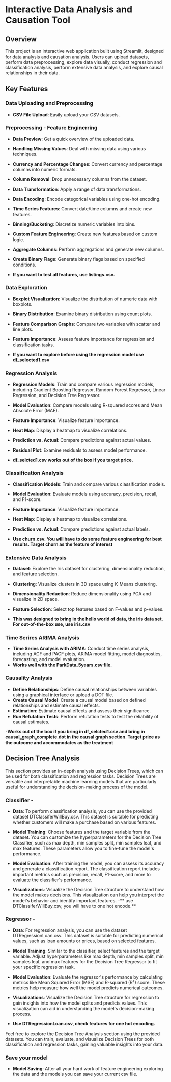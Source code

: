 # Interactive Data Analysis and Causation Tool

## Overview

This project is an interactive web application built using Streamlit, designed for data analysis and causation analysis. Users can upload datasets, perform data preprocessing, explore data visually, conduct regression and classification analysis, perform extensive data analysis, and explore causal relationships in their data.

## Key Features

### Data Uploading and Preprocessing

- **CSV File Upload**: Easily upload your CSV datasets.
### Preprocessing - Feature Enginerring

- **Data Preview**: Get a quick overview of the uploaded data.
- **Handling Missing Values**: Deal with missing data using various techniques.
- **Currency and Percentage Changes**: Convert currency and percentage columns into numeric formats.
- **Column Removal**: Drop unnecessary columns from the dataset.
- **Data Transformation**: Apply a range of data transformations.
- **Data Encoding**: Encode categorical variables using one-hot encoding.
- **Time Series Features**: Convert date/time columns and create new features.
- **Binning/Bucketing**: Discretize numeric variables into bins.
- **Custom Feature Engineering**: Create new features based on custom logic.
- **Aggregate Columns**: Perform aggregations and generate new columns.
- **Create Binary Flags**: Generate binary flags based on specified conditions.

- **If you want to test all features, use listings.csv.**

### Data Exploration

- **Boxplot Visualization**: Visualize the distribution of numeric data with boxplots.
- **Binary Distribution**: Examine binary distribution using count plots.
- **Feature Comparison Graphs**: Compare two variables with scatter and line plots.
- **Feature Importance**: Assess feature importance for regression and classification tasks.

- **If you want to explore before using the regression model use df_selected1.csv**

### Regression Analysis

- **Regression Models**: Train and compare various regression models, including Gradient Boosting Regressor, Random Forest Regressor, Linear Regression, and Decision Tree Regressor.
- **Model Evaluation**: Compare models using R-squared scores and Mean Absolute Error (MAE).
- **Feature Importance**: Visualize feature importance.
- **Heat Map**: Display a heatmap to visualize correlations.
- **Prediction vs. Actual**: Compare predictions against actual values.
- **Residual Plot**: Examine residuals to assess model performance.

- **df_selcted1.csv works out of the box if you target price.**

### Classification Analysis

- **Classification Models**: Train and compare various classification models.
- **Model Evaluation**: Evaluate models using accuracy, precision, recall, and F1-score.
- **Feature Importance**: Visualize feature importance.
- **Heat Map**: Display a heatmap to visualize correlations.
- **Prediction vs. Actual**: Compare predictions against actual labels.

- **Use churn.csv.  You will have to do some feature engineering for best results.  Target churn as the feature of interest**

### Extensive Data Analysis

- **Dataset**: Explore the Iris dataset for clustering, dimensionality reduction, and feature selection.
- **Clustering**: Visualize clusters in 3D space using K-Means clustering.
- **Dimensionality Reduction**: Reduce dimensionality using PCA and visualize in 2D space.
- **Feature Selection**: Select top features based on F-values and p-values.

- **This was designed to bring in the hello world of data, the iris data set.  For out-of-the-box use, use iris.csv**

### Time Serires ARIMA Analysis

- **Time Series Analysis with ARIMA**: Conduct time series analysis, including ACF and PACF plots, ARIMA model fitting, model diagnostics, forecasting, and model evaluation.
- **Works well with the ParkData_5years.csv file.**
### Causality Analysis

- **Define Relationships**: Define causal relationships between variables using a graphical interface or upload a DOT file.
- **Create Causal Model**: Create a causal model based on defined relationships and estimate causal effects.
- **Estimation**: Estimate causal effects and assess their significance.
- **Run Refutation Tests**: Perform refutation tests to test the reliability of causal estimates.

-**Works out of the box if you bring in df_selcted1.csv and bring in causal_graph_complete.dot in the causal graph section.  Target price as the outcome and accommodates as the treatment**

## Decision Tree Analysis

This section provides an in-depth analysis using Decision Trees, which can be used for both classification and regression tasks. Decision Trees are versatile and interpretable machine learning models that are particularly useful for understanding the decision-making process of the model.

### Classifier - 

- **Data**: To perform classification analysis, you can use the provided dataset DTClassiferWillBuy.csv. This dataset is suitable for predicting whether customers will make a purchase based on various features.

- **Model Training**: Choose features and the target variable from the dataset. You can customize the hyperparameters for the Decision Tree Classifier, such as max depth, min samples split, min samples leaf, and max features. These parameters allow you to fine-tune the model's performance.

- **Model Evaluation**: After training the model, you can assess its accuracy and generate a classification report. The classification report includes important metrics such as precision, recall, F1-score, and more to evaluate the classifier's performance.

- **Visualizations**: Visualize the Decision Tree structure to understand how the model makes decisions. This visualization can help you interpret the model's behavior and identify important features.
-** use DTClassiferWillBuy.csv, you will have to one hot encode.**

### Regressor - 

- **Data**: For regression analysis, you can use the dataset DTRegressionLoan.csv. This dataset is suitable for predicting numerical values, such as loan amounts or prices, based on selected features.

- **Model Training**: Similar to the classifier, select features and the target variable. Adjust hyperparameters like max depth, min samples split, min samples leaf, and max features for the Decision Tree Regressor to fit your specific regression task.

- **Model Evaluation**: Evaluate the regressor's performance by calculating metrics like Mean Squared Error (MSE) and R-squared (R²) score. These metrics help measure how well the model predicts numerical outcomes.

- **Visualizations**: Visualize the Decision Tree structure for regression to gain insights into how the model splits and predicts values. This visualization can aid in understanding the model's decision-making process.
- **Use DTRegressionLoan.csv, check features for one hot encoding.**

Feel free to explore the Decision Tree Analysis section using the provided datasets. You can train, evaluate, and visualize Decision Trees for both classification and regression tasks, gaining valuable insights into your data.


### Save your model
- **Model Saving**:  After all your hard work of feature engineering exploring the data and the models you can save your current csv file.
